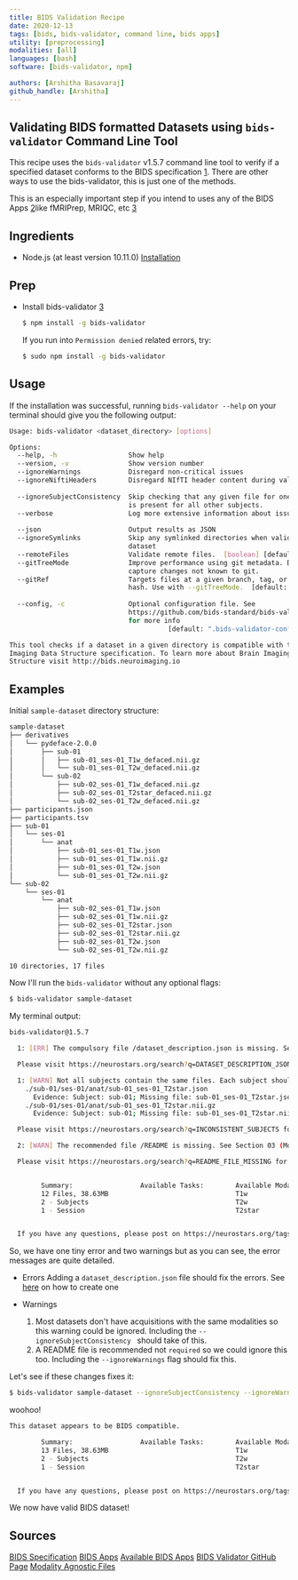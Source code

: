 ```yaml
---
title: BIDS Validation Recipe
date: 2020-12-13
tags: [bids, bids-validator, command line, bids apps]
utility: [preprocessing]
modalities: [all]
languages: [bash]
software: [bids-validator, npm]

authors: [Arshitha Basavaraj]
github_handle: [Arshitha]
---
```


## Validating BIDS formatted Datasets using `bids-validator` Command Line Tool 

This recipe uses the `bids-validator` v1.5.7 command line tool to verify if a specified dataset conforms to the 
BIDS specification [1](#ref1). There are other ways to use the bids-validator, this is just one of the methods.

This is an especially important step if you intend to uses any of the BIDS Apps [2](#ref2)like fMRIPrep, MRIQC, etc [3](#ref3) 

## Ingredients
- Node.js (at least version 10.11.0) [Installation](https://nodejs.org/en/)

## Prep
- Install bids-validator [3](#ref4)
  ```bash
  $ npm install -g bids-validator
  ```
  If you run into `Permission denied` related errors, try:
  ```bash
  $ sudo npm install -g bids-validator
  ```

## Usage
If the installation was successful, running `bids-validator --help` on your terminal should give you the following output:

```bash
Usage: bids-validator <dataset_directory> [options]

Options:
  --help, -h                  Show help                                [boolean]
  --version, -v               Show version number                      [boolean]
  --ignoreWarnings            Disregard non-critical issues            [boolean]
  --ignoreNiftiHeaders        Disregard NIfTI header content during validation
                                                                       [boolean]
  --ignoreSubjectConsistency  Skip checking that any given file for one subject
                              is present for all other subjects.       [boolean]
  --verbose                   Log more extensive information about issues
                                                                       [boolean]
  --json                      Output results as JSON                   [boolean]
  --ignoreSymlinks            Skip any symlinked directories when validating a
                              dataset                                  [boolean]
  --remoteFiles               Validate remote files.  [boolean] [default: false]
  --gitTreeMode               Improve performance using git metadata. Does not
                              capture changes not known to git.        [boolean]
  --gitRef                    Targets files at a given branch, tag, or commit
                              hash. Use with --gitTreeMode.  [default: "HEAD"]
                                                                        [string]
  --config, -c                Optional configuration file. See
                              https://github.com/bids-standard/bids-validator
                              for more info
                                        [default: ".bids-validator-config.json"]

This tool checks if a dataset in a given directory is compatible with the Brain
Imaging Data Structure specification. To learn more about Brain Imaging Data
Structure visit http://bids.neuroimaging.io
```

## Examples

Initial `sample-dataset` directory structure: 
```bash
sample-dataset
├── derivatives
│   └── pydeface-2.0.0
│       ├── sub-01
│       │   ├── sub-01_ses-01_T1w_defaced.nii.gz
│       │   └── sub-01_ses-01_T2w_defaced.nii.gz
│       └── sub-02
│           ├── sub-02_ses-01_T1w_defaced.nii.gz
│           ├── sub-02_ses-01_T2star_defaced.nii.gz
│           └── sub-02_ses-01_T2w_defaced.nii.gz
├── participants.json
├── participants.tsv
├── sub-01
│   └── ses-01
│       └── anat
│           ├── sub-01_ses-01_T1w.json
│           ├── sub-01_ses-01_T1w.nii.gz
│           ├── sub-01_ses-01_T2w.json
│           └── sub-01_ses-01_T2w.nii.gz
└── sub-02
    └── ses-01
        └── anat
            ├── sub-02_ses-01_T1w.json
            ├── sub-02_ses-01_T1w.nii.gz
            ├── sub-02_ses-01_T2star.json
            ├── sub-02_ses-01_T2star.nii.gz
            ├── sub-02_ses-01_T2w.json
            └── sub-02_ses-01_T2w.nii.gz

10 directories, 17 files
```

Now I'll run the `bids-validator` without any optional flags:
```bash
$ bids-validator sample-dataset
```
My terminal output:
```bash
bids-validator@1.5.7

  1: [ERR] The compulsory file /dataset_description.json is missing. See Section 03 (Modality agnostic files) of the BIDS specification. (code: 57 - DATASET_DESCRIPTION_JSON_MISSING)

  Please visit https://neurostars.org/search?q=DATASET_DESCRIPTION_JSON_MISSING for existing conversations about this issue.

  1: [WARN] Not all subjects contain the same files. Each subject should contain the same number of files with the same naming unless some files are known to be missing. (code: 38 - INCONSISTENT_SUBJECTS)
    ./sub-01/ses-01/anat/sub-01_ses-01_T2star.json
      Evidence: Subject: sub-01; Missing file: sub-01_ses-01_T2star.json
    ./sub-01/ses-01/anat/sub-01_ses-01_T2star.nii.gz
      Evidence: Subject: sub-01; Missing file: sub-01_ses-01_T2star.nii.gz

  Please visit https://neurostars.org/search?q=INCONSISTENT_SUBJECTS for existing conversations about this issue.

  2: [WARN] The recommended file /README is missing. See Section 03 (Modality agnostic files) of the BIDS specification. (code: 101 - README_FILE_MISSING)

  Please visit https://neurostars.org/search?q=README_FILE_MISSING for existing conversations about this issue.


        Summary:                 Available Tasks:        Available Modalities:
        12 Files, 38.63MB                                T1w
        2 - Subjects                                     T2w
        1 - Session                                      T2star


  If you have any questions, please post on https://neurostars.org/tags/bids.
```

So, we have one tiny error and two warnings but as you can see, the error messages are quite detailed.
- Errors
Adding a `dataset_description.json` file should fix the errors. See [here](https://bids-specification.readthedocs.io/en/stable/03-modality-agnostic-files.html#dataset-description) on how to create one 

- Warnings 
  1. Most datasets don't have acquisitions with the same modalities so this warning could be ignored. Including the `--ignoreSubjectConsistency ` should take of this. 
  2. A README file is recommended not `required` so we could ignore this too. Including the `--ignoreWarnings` flag should fix this. 

Let's see if these changes fixes it: 
```bash
$ bids-validator sample-dataset --ignoreSubjectConsistency --ignoreWarnings
```

woohoo!

```bash
This dataset appears to be BIDS compatible.

        Summary:                 Available Tasks:        Available Modalities:
        13 Files, 38.63MB                                T1w
        2 - Subjects                                     T2w
        1 - Session                                      T2star


  If you have any questions, please post on https://neurostars.org/tags/bids.
```

We now have valid BIDS dataset! 

<!-- ## Common Errors with Solutions
BIDS Validator errors are quite informative so cross referencing those with BIDS specification [1](#ref1) would answer most of your questions. If not, there's always Neurostars! It's been an incredibly valuable resource  -->

## Sources 
<a name="ref1"></a>[BIDS Specification](https://bids-specification.readthedocs.io/en/stable/)
<a name="ref2"></a>[BIDS Apps](https://bids-apps.neuroimaging.io/)
<a name="ref3"></a>[Available BIDS Apps](https://bids-apps.neuroimaging.io/apps/)
<a name="ref4"></a>[BIDS Validator GitHub Page](https://github.com/bids-standard/bids-validator)
<a name="ref5"></a>[Modality Agnostic Files](https://bids-specification.readthedocs.io/en/stable/03-modality-agnostic-files.html)
